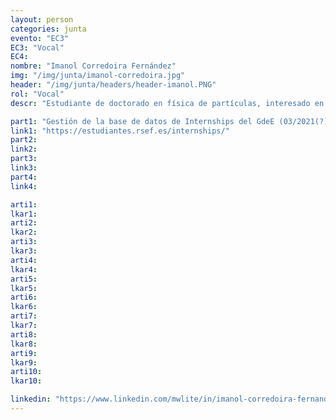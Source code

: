 ```yaml
---
layout: person
categories: junta
evento: "EC3"
EC3: "Vocal"
EC4:
nombre: "Imanol Corredoira Fernández"
img: "/img/junta/imanol-corredoira.jpg"
header: "/img/junta/headers/header-imanol.PNG"
rol: "Vocal"
descr: "Estudiante de doctorado en física de partículas, interesado en señales experimentales de modelos inspirados en QCD y el estudio de la estructura hadrónica. Estoy en el Grupo de Estudiantes porque me importa construir una comunidad de estudiantes de física unida y cada día con más oportunidades."

part1: "Gestión de la base de datos de Internships del GdeE (03/2021(?) -)"
link1: "https://estudiantes.rsef.es/internships/"
part2:
link2:
part3:
link3:
part4:
link4:

arti1:
lkar1: 
arti2:
lkar2:
arti3:
lkar3:
arti4:
lkar4:
arti5:
lkar5: 
arti6:
lkar6:
arti7:
lkar7: 
arti8:
lkar8:
arti9:
lkar9:
arti10:
lkar10:

linkedin: "https://www.linkedin.com/mwlite/in/imanol-corredoira-fernandez-9a6215140"
---
```

